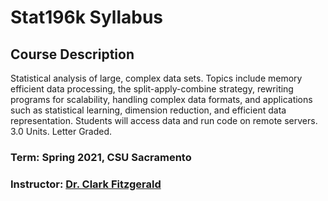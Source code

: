 # Stat196k Syllabus

## Course Description

Statistical analysis of large, complex data sets. Topics include memory efficient data processing, the split-apply-combine strategy, rewriting programs for scalability, handling complex data formats, and applications such as statistical learning, dimension reduction, and efficient data representation. Students will access data and run code on remote servers. 3.0 Units. Letter Graded.

### Term: Spring 2021, CSU Sacramento

### Instructor: [Dr. Clark Fitzgerald](http://webpages.csus.edu/fitzgerald/about/)